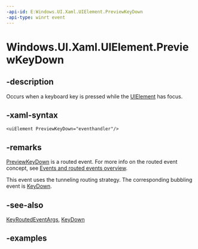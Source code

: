 ```yaml
---
-api-id: E:Windows.UI.Xaml.UIElement.PreviewKeyDown
-api-type: winrt event
---
```


<!-- Event syntax.
public event KeyEventHandler PreviewKeyDown
-->

# Windows.UI.Xaml.UIElement.PreviewKeyDown

## -description

Occurs when a keyboard key is pressed while the [UIElement](uielement.md) has focus.

## -xaml-syntax

```xaml
<uiElement PreviewKeyDown="eventhandler"/>
```

## -remarks

[PreviewKeyDown](uielement_previewkeydown.md) is a routed event. For more info on the routed event concept, see [Events and routed events overview](http://msdn.microsoft.com/library/34c219e8-3efb-45bc-8bbd-6fd937698832).

This event uses the tunneling routing strategy. The corresponding bubbling event is [KeyDown](uielement_keydown.md).

## -see-also

[KeyRoutedEventArgs](../windows.ui.xaml.input/keyroutedeventargs.md), [KeyDown](uielement_keydown.md)

## -examples
